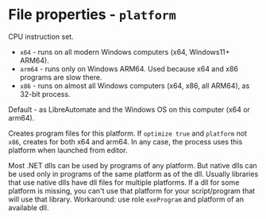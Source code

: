 # File properties - `platform`

CPU instruction set.

- `x64` - runs on all modern Windows computers (x64, Windows11+ ARM64).
- `arm64` - runs only on Windows ARM64. Used because x64 and x86 programs are slow there.
- `x86` - runs on almost all Windows computers (x64, x86, all ARM64), as 32-bit process.

Default - as LibreAutomate and the Windows OS on this computer (x64 or arm64).

Creates program files for this platform. If `optimize true` and `platform` not `x86`, creates for both x64 and arm64. In any case, the process uses this platform when launched from editor.

Most .NET dlls can be used by programs of any platform. But native dlls can be used only in programs of the same platform as of the dll. Usually libraries that use native dlls have dll files for multiple platforms. If a dll for some platform is missing, you can't use that platform for your script/program that will use that library. Workaround: use role `exeProgram` and platform of an available dll.